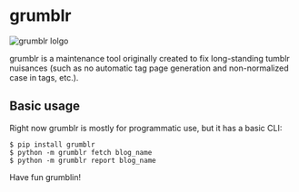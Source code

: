 # grumblr

![grumblr lolgo](https://raw.githubusercontent.com/mahmoud/grumblr/master/grumblr.png)

grumblr is a maintenance tool originally created to fix long-standing
tumblr nuisances (such as no automatic tag page generation and
non-normalized case in tags, etc.).

## Basic usage

Right now grumblr is mostly for programmatic use, but it has a basic CLI:

```
$ pip install grumblr
$ python -m grumblr fetch blog_name
$ python -m grumblr report blog_name
```

Have fun grumblin!
